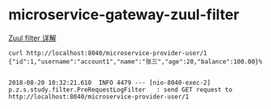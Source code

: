 # microservice-gateway-zuul-filter
[Zuul filter 详解](https://www.jianshu.com/p/fcc0be4ec285)

```
curl http://localhost:8040/microservice-provider-user/1
{"id":1,"username":"account1","name":"张三","age":20,"balance":100.00}%
```

```

2018-08-20 10:32:21.610  INFO 4479 --- [nio-8040-exec-2] p.z.s.study.filter.PreRequestLogFilter   : send GET request to http://localhost:8040/microservice-provider-user/1
```
